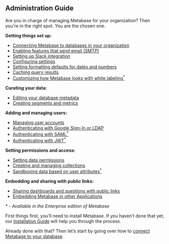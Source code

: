 ## Administration Guide

Are you in charge of managing Metabase for your organization? Then you're in the right spot. You are the chosen one.

**Getting things set up:**
* [Connecting Metabase to databases in your organization](01-managing-databases.md)
* [Enabling features that send email (SMTP)](02-setting-up-email.md)
* [Setting up Slack integration](09-setting-up-slack.md)
* [Configuring settings](08-configuration-settings.md)
* [Setting formatting defaults for dates and numbers](19-formatting-settings.md)
* [Caching query results](14-caching.md)
* [Customizing how Metabase looks with white labeling<sup>*</sup>](15-whitelabeling.md)

**Curating your data:**
* [Editing your database metadata](03-metadata-editing.md)
* [Creating segments and metrics](07-segments-and-metrics.md)

**Adding and managing users:**
* [Managing user accounts](04-managing-users.md)
* [Authenticating with Google Sign-In or LDAP](10-single-sign-on.md)
* [Authenticating with SAML<sup>*</sup>](16-authenticating-with-saml.md)
* [Authenticating with JWT<sup>*</sup>](18-authenticating-with-jwt.md)

**Setting permissions and access:**
* [Setting data permissions](05-setting-permissions.md)
* [Creating and managing collections](06-collections.md)
* [Sandboxing data based on user attributes<sup>*</sup>](17-data-sandboxes.md)

**Embedding and sharing with public links:**
* [Sharing dashboards and questions with public links](12-public-links.md)
* [Embedding Metabase in other Applications](13-embedding.md)

*&ast; - Available in the Enterprise edition of Metabase*

First things first, you'll need to install Metabase. If you haven’t done that yet, our [Installation Guide](../operations-guide/start.html#installing-and-running-metabase) will help you through the process.

Already done with that? Then let’s start by going over how to [connect Metabase to your database](01-managing-databases.md).
